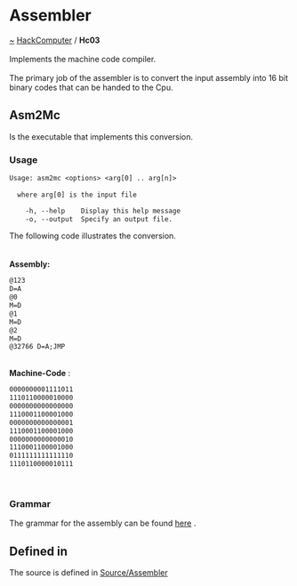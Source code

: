<a id="assembler"></a>
<h1>Assembler</h1>
<a id="a01573"></a>
<a href="https://github.com/CharlesCarley/HackComputer#~">~</a>
<a href="index.md#index">HackComputer</a>
<span class="inline-text">/</span>
<span class="bold-text"><b>Hc03</b></span>
<br/>
<br/>
<span class="inline-text">Implements the machine code compiler.</span>
<br/>
<br/>
<span class="inline-text">
 The primary job of the assembler is to convert the input assembly into 16 bit binary codes that can be handed to the Cpu.</span>
<a id="a01573_1hc03asm2mc"></a>
<a id="asm2mc"></a>
<h2>Asm2Mc</h2>
<span class="inline-text">Is the executable that implements this conversion.</span>
<a id="a01573_1hc03asm2mcusage"></a>
<a id="usage"></a>
<h3>Usage</h3>

```txt
Usage: asm2mc <options> <arg[0] .. arg[n]>
  
  where arg[0] is the input file

    -h, --help    Display this help message
    -o, --output  Specify an output file.
```
<span class="inline-text">The following code illustrates the conversion. </span>
<br/>
<br/>
<br/>
<span class="bold-text"><b>Assembly:</b></span>

```txt
@123
D=A
@0
M=D
@1
M=D
@2
M=D
@32766 D=A;JMP
```
<br/>
<span class="bold-text"><b>Machine-Code</b></span>
<span class="inline-text">:</span>
<br/>

```txt
0000000001111011
1110110000010000
0000000000000000
1110001100001000
0000000000000001
1110001100001000
0000000000000010
1110001100001000
0111111111111110
1110110000010111
```
<br/>
<a id="a01573_1hc03asmgrammar"></a>
<a id="grammar"></a>
<h3>Grammar</h3>
<span class="inline-text">The grammar for the assembly can be found </span>
<a href="../../Source/Assembler/ASM.grm#here">here</a>
<span class="inline-text">.</span>
<br/>
<a id="a01573_1hc03defined"></a>
<a id="defined-in"></a>
<h2>Defined in</h2>
<span class="inline-text">The source is defined in </span>
<a href="../../Source/Assembler#source-assembler">Source/Assembler</a>
<br/>
</div>
</div>
</body>
</html>
